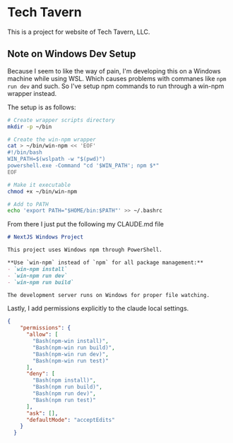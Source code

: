 # Tech Tavern

This is a project for website of Tech Tavern, LLC.

## Note on Windows Dev Setup

Because I seem to like the way of pain, I'm developing this on a Windows machine while using WSL. 
Which causes problems with commanes like `npm run dev` and such.  So I've setup npm commands to 
run through a win-npm wrapper instead. 

The setup is as follows:

```bash
# Create wrapper scripts directory
mkdir -p ~/bin

# Create the win-npm wrapper
cat > ~/bin/win-npm << 'EOF'
#!/bin/bash
WIN_PATH=$(wslpath -w "$(pwd)")
powershell.exe -Command "cd '$WIN_PATH'; npm $*"
EOF

# Make it executable
chmod +x ~/bin/win-npm

# Add to PATH
echo 'export PATH="$HOME/bin:$PATH"' >> ~/.bashrc
```

From there I just put the following my CLAUDE.md file

```markdown
# NextJS Windows Project

This project uses Windows npm through PowerShell. 

**Use `win-npm` instead of `npm` for all package management:**
- `win-npm install`
- `win-npm run dev` 
- `win-npm run build`

The development server runs on Windows for proper file watching.
```

Lastly, I add permissions explicitly to the claude local settings.

```json
{
    "permissions": {
      "allow": [
        "Bash(npm-win install)",
        "Bash(npm-win run build)",
        "Bash(npm-win run dev)",
        "Bash(npm-win run test)"
      ],
      "deny": [
        "Bash(npm install)",
        "Bash(npm run build)",
        "Bash(npm run dev)",
        "Bash(npm run test)"
      ],
      "ask": [],
      "defaultMode": "acceptEdits"
    }
  }
```
